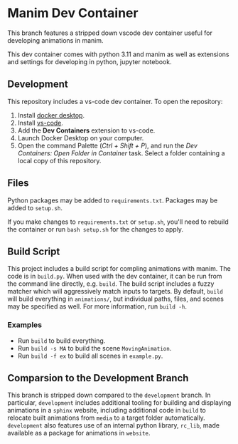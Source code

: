 # Manim Dev Container
This branch features a stripped down vscode dev container useful for developing animations in manim.

This dev container comes with python 3.11 and manim as well as extensions and settings for developing
in python, jupyter notebook.

## Development
This repository includes a vs-code dev container. To open the repository:
1. Install [docker desktop](https://www.docker.com/products/docker-desktop/).
2. Install [vs-code](https://code.visualstudio.com/download).
3. Add the **Dev Containers** extension to vs-code.
4. Launch Docker Desktop on your computer.
5. Open the command Palette (*Ctrl + Shift + P*), and run the *Dev Containers: Open Folder in Container* task. Select a folder containing a local copy of this repository.

## Files
Python packages may be added to `requirements.txt`. Packages may be added to `setup.sh`.

If you make changes to `requirements.txt` or `setup.sh`, you'll need to rebuild the container or run `bash setup.sh` for the changes to apply.

## Build Script
This project includes a build script for compling animations with manim. The code is in `build.py`.
When used with the dev container, it can be run from the command line directly, e.g. `build`.
The build script includes a fuzzy matcher which will aggressively match inputs to targets. By default, `build` will build everything in `animations/`,
but individual paths, files, and scenes may be specified as well. For more information, run `build -h`.

### Examples
* Run `build` to build everything.
* Run `build -s MA` to build the scene `MovingAnimation`.
* Run `build -f ex` to build all scenes in `example.py`.

## Comparsion to the Development Branch
This branch is stripped down compared to the `development` branch. 
In particular, `development` includes additional tooling for building and displaying animations in a `sphinx` website, including
additional code in `build` to relocate built animations from `media` to a target folder automatically. `development` also features
use of an internal python library, `rc_lib`, made available as a package for animations in `website`.
